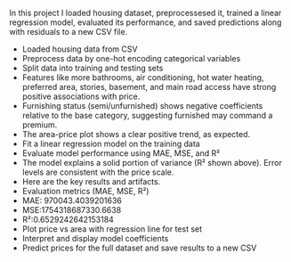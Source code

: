 In this project I loaded housing dataset, preprocessesed it, trained a linear regression model, evaluated its performance, and saved predictions along with residuals to a new CSV file.
- Loaded housing data from CSV
- Preprocess data by one-hot encoding categorical variables
- Split data into training and testing sets
- Features like more bathrooms, air conditioning, hot water heating, preferred area, stories, basement, and main road access have strong positive associations with price.
- Furnishing status (semi/unfurnished) shows negative coefficients relative to the base category, suggesting furnished may command a premium.
- The area-price plot shows a clear positive trend, as expected.
- Fit a linear regression model on the training data
- Evaluate model performance using MAE, MSE, and R²
- The model explains a solid portion of variance (R² shown above). Error levels are consistent with the price scale.
- Here are the key results and artifacts.
- Evaluation metrics (MAE, MSE, R²)
- MAE: 970043.4039201636
- MSE:1754318687330.6638
- R²:0.6529242642153184
- Plot price vs area with regression line for test set
- Interpret and display model coefficients
- Predict prices for the full dataset and save results to a new CSV
  
